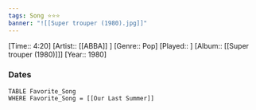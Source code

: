 ```yaml
---
tags: Song ⭐⭐⭐ 
banner: "![[Super trouper (1980).jpg]]"
---
```

[Time:: 4:20]
[Artist:: [[ABBA]] ]
[Genre:: Pop]
[Played:: ]
[Album:: [[Super trouper (1980)]]]
[Year:: 1980]
### Dates
````dataview
TABLE Favorite_Song
WHERE Favorite_Song = [[Our Last Summer]]
````
